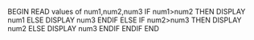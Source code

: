 
BEGIN
READ values of num1,num2,num3
IF num1>num2 THEN
  DISPLAY num1
ELSE
  DISPLAY num3
ENDIF
ELSE
  IF num2>num3 THEN
    DISPLAY num2
  ELSE
    DISPLAY num3
  ENDIF
ENDIF
END

